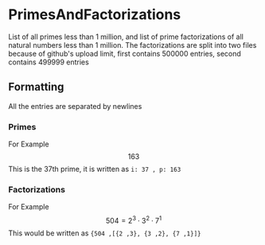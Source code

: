 # PrimesAndFactorizations
List of all primes less than 1 million, and list of prime factorizations of all natural numbers less than 1 million. The factorizations are split into two files because of github's upload limit, first contains 500000 entries, second contains 499999 entries

## Formatting

All the entries are separated by newlines

### Primes
For Example
$$ 163 $$
This is the 37th prime, it is written as
`i: 37 , p: 163`

### Factorizations
For Example
$$ 504 = 2^3 \cdot 3^2 \cdot 7^1 $$
This would be written as 
`{504 ,[{2 ,3}, {3 ,2}, {7 ,1}]}`

